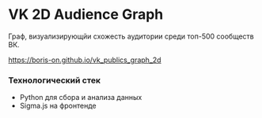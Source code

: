 # VK 2D Audience Graph

Граф, визуализирующйи схожесть аудитории среди топ-500 сообществ ВК.

https://boris-on.github.io/vk_publics_graph_2d

### Технологический стек
- Python для сбора и анализа данных
- Sigma.js на фронтенде
